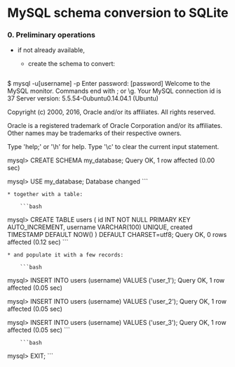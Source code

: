 # MySQL schema conversion to SQLite

### 0. Preliminary operations

* if not already available,

    * create the schema to convert:

        ```bash
$ mysql -u[username] -p
Enter password: [password]
Welcome to the MySQL monitor.  Commands end with ; or \g.
Your MySQL connection id is 37
Server version: 5.5.54-0ubuntu0.14.04.1 (Ubuntu)

Copyright (c) 2000, 2016, Oracle and/or its affiliates. All rights reserved.

Oracle is a registered trademark of Oracle Corporation and/or its
affiliates. Other names may be trademarks of their respective
owners.

Type 'help;' or '\h' for help. Type '\c' to clear the current input statement.

mysql> CREATE SCHEMA my_database;
Query OK, 1 row affected (0.00 sec)

mysql> USE my_database;
Database changed
        ```

    * together with a table:

        ```bash
mysql> CREATE TABLE users (
    id INT NOT NULL PRIMARY KEY AUTO_INCREMENT,
    username VARCHAR(100) UNIQUE,
    created TIMESTAMP DEFAULT NOW()
) DEFAULT CHARSET=utf8;
Query OK, 0 rows affected (0.12 sec)
        ```

    * and populate it with a few records:

        ```bash
mysql> INSERT INTO users (username) VALUES ('user_1');
Query OK, 1 row affected (0.05 sec)

mysql> INSERT INTO users (username) VALUES ('user_2');
Query OK, 1 row affected (0.05 sec)

mysql> INSERT INTO users (username) VALUES ('user_3');
Query OK, 1 row affected (0.05 sec)
        ```

        ```bash
mysql> EXIT;
        ```

